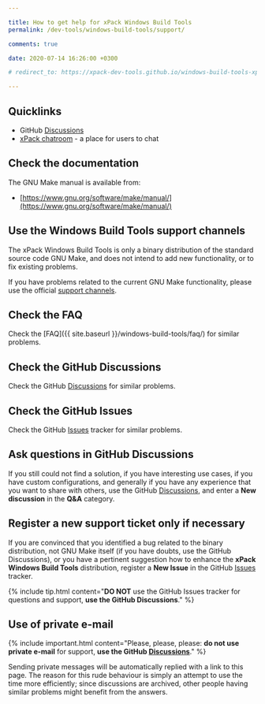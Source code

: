 ```yaml
---

title: How to get help for xPack Windows Build Tools
permalink: /dev-tools/windows-build-tools/support/

comments: true

date: 2020-07-14 16:26:00 +0300

# redirect_to: https://xpack-dev-tools.github.io/windows-build-tools-xpack/docs/support/

---
```


## Quicklinks

- GitHub [Discussions](https://github.com/xpack-dev-tools/windows-build-tools-xpack/discussions/)
- [xPack chatroom](https://gitter.im/xpack/) - a place for users to chat

## Check the documentation

The GNU Make manual is available from:

- [https://www.gnu.org/software/make/manual/](https://www.gnu.org/software/make/manual/)

## Use the Windows Build Tools support channels

The xPack Windows Build Tools is only a binary distribution of
the standard source code
GNU Make, and does not intend to add new functionality, or to fix existing
problems.

If you have problems related to the current GNU Make functionality, please
use the official [support channels](https://savannah.gnu.org/projects/make/).

## Check the FAQ

Check the [FAQ]({{ site.baseurl }}/windows-build-tools/faq/)
for similar problems.

## Check the GitHub Discussions

Check the GitHub [Discussions](https://github.com/xpack-dev-tools/windows-build-tools-xpack/discussions/) for
similar problems.

## Check the GitHub Issues

Check the GitHub
[Issues](https://github.com/xpack-dev-tools/windows-build-tools-xpack/issues/)
tracker for similar problems.

## Ask questions in GitHub Discussions

If you still could not find a solution, if you have interesting use
cases, if you have custom configurations, and generally if you have
any experience that you want to share with others, use the GitHub
[Discussions](https://github.com/xpack-dev-tools/windows-build-tools-xpack/discussions/),
and enter a **New discussion** in the **Q&A** category.

## Register a new support ticket only if necessary

If you are convinced that you identified a bug related to the binary
distribution, not GNU Make itself (if you have doubts, use the GitHub Discussions),
or you have a pertinent suggestion how to enhance the **xPack Windows Build Tools**
distribution, register a **New Issue** in the GitHub
[Issues](https://github.com/xpack-dev-tools/windows-build-tools-xpack/issues/)
tracker.

{% include tip.html content="**DO NOT** use the GitHub Issues tracker
for questions and support, **use the GitHub Discussions**." %}

## Use of private e-mail

{% include important.html content="Please, please, please: **do not use
private e-mail** for support, **use the GitHub
[Discussions](https://github.com/xpack-dev-tools/windows-build-tools-xpack/discussions/)**." %}

Sending private messages will be automatically replied with
a link to this page.
The reason for this rude behaviour is simply an attempt to use
the time more efficiently; since discussions are archived, other people
having similar problems might benefit from the answers.
